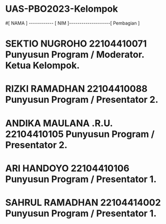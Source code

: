 # UAS-PBO2023-Kelompok

#[     NAMA     ] ------------ [    NIM    ]--------------------[    Pembagian     ]
# SEKTIO NUGROHO                22104410071                     Punyusun Program  / Moderator. Ketua Kelompok.
# RIZKI RAMADHAN                22104410088                     Punyusun Program  / Presentator 2.
# ANDIKA MAULANA .R.U.          22104410105                     Punyusun Program  / Presentator 2. 
# ARI HANDOYO                   22104410106                     Punyusun Program  / Presentator 1.
# SAHRUL RAMADHAN               22104414002                     Punyusun Program  / Presentator 1.
